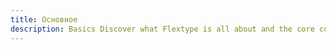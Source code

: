 ```yaml
---
title: Основное
description: Basics Discover what Flextype is all about and the core concepts behind it.
---
```


